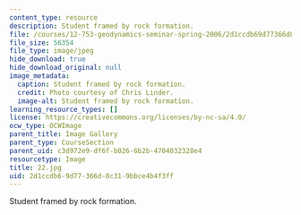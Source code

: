 ```yaml
---
content_type: resource
description: Student framed by rock formation.
file: /courses/12-753-geodynamics-seminar-spring-2006/2d1ccdb69d77366d8c319bbce4b4f3ff_22.jpg
file_size: 56354
file_type: image/jpeg
hide_download: true
hide_download_original: null
image_metadata:
  caption: Student framed by rock formation.
  credit: Photo courtesy of Chris Linder.
  image-alt: Student framed by rock formation.
learning_resource_types: []
license: https://creativecommons.org/licenses/by-nc-sa/4.0/
ocw_type: OCWImage
parent_title: Image Gallery
parent_type: CourseSection
parent_uid: c3d972e9-df6f-b026-6b2b-4704032328e4
resourcetype: Image
title: 22.jpg
uid: 2d1ccdb6-9d77-366d-8c31-9bbce4b4f3ff
---
```

Student framed by rock formation.